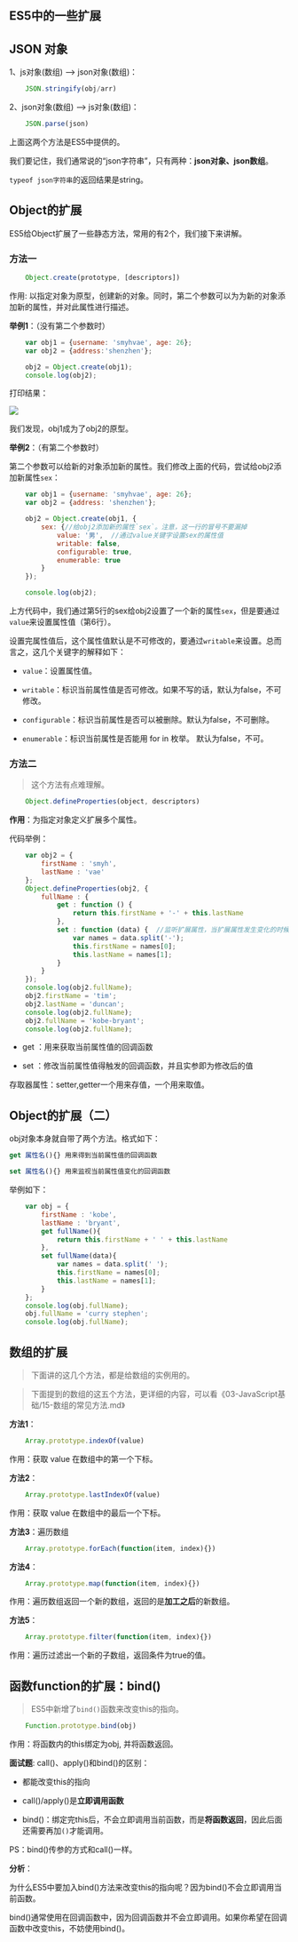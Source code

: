 ## ES5中的一些扩展


## JSON 对象

1、js对象(数组) --> json对象(数组)：

```javascript
	JSON.stringify(obj/arr)
```

2、json对象(数组) --> js对象(数组)：


```javascript
	JSON.parse(json)
```


上面这两个方法是ES5中提供的。

我们要记住，我们通常说的“json字符串”，只有两种：**json对象、json数组**。

`typeof json字符串`的返回结果是string。

## Object的扩展

ES5给Object扩展了一些静态方法，常用的有2个，我们接下来讲解。


### 方法一

```javascript
	Object.create(prototype, [descriptors])
```

作用: 以指定对象为原型，创建新的对象。同时，第二个参数可以为为新的对象添加新的属性，并对此属性进行描述。

**举例1**：（没有第二个参数时）

```javascript
    var obj1 = {username: 'smyhvae', age: 26};
    var obj2 = {address:'shenzhen'};

    obj2 = Object.create(obj1);
    console.log(obj2);
```

打印结果：

![](http://img.smyhvae.com/20180401_2150.png)

我们发现，obj1成为了obj2的原型。

**举例2**：（有第二个参数时）

第二个参数可以给新的对象添加新的属性。我们修改上面的代码，尝试给obj2添加新属性`sex`：

```javascript
    var obj1 = {username: 'smyhvae', age: 26};
    var obj2 = {address: 'shenzhen'};

    obj2 = Object.create(obj1, {
        sex: {//给obj2添加新的属性`sex`。注意，这一行的冒号不要漏掉
            value: '男',  //通过value关键字设置sex的属性值
            writable: false,
            configurable: true,
            enumerable: true
        }
    });

    console.log(obj2);

```

上方代码中，我们通过第5行的sex给obj2设置了一个新的属性`sex`，但是要通过`value`来设置属性值（第6行）。

设置完属性值后，这个属性值默认是不可修改的，要通过`writable`来设置。总而言之，这几个关键字的解释如下：

- `value`：设置属性值。

- `writable`：标识当前属性值是否可修改。如果不写的话，默认为false，不可修改。

- `configurable`：标识当前属性是否可以被删除。默认为false，不可删除。

- `enumerable`：标识当前属性是否能用 for in 枚举。 默认为false，不可。

### 方法二

> 这个方法有点难理解。


```javascript
	Object.defineProperties(object, descriptors)
```

**作用**：为指定对象定义扩展多个属性。

代码举例：


```javascript
    var obj2 = {
        firstName : 'smyh',
        lastName : 'vae'
    };
    Object.defineProperties(obj2, {
        fullName : {
            get : function () {
                return this.firstName + '-' + this.lastName
            },
            set : function (data) {  //监听扩展属性，当扩展属性发生变化的时候自动调用，自动调用后将变化的值作为实参注入到set函数
                var names = data.split('-');
                this.firstName = names[0];
                this.lastName = names[1];
            }
        }
    });
    console.log(obj2.fullName);
    obj2.firstName = 'tim';
    obj2.lastName = 'duncan';
    console.log(obj2.fullName);
    obj2.fullName = 'kobe-bryant';
    console.log(obj2.fullName);
```

- get ：用来获取当前属性值的回调函数

- set ：修改当前属性值得触发的回调函数，并且实参即为修改后的值

存取器属性：setter,getter一个用来存值，一个用来取值。

## Object的扩展（二）

obj对象本身就自带了两个方法。格式如下：


```javascript
get 属性名(){} 用来得到当前属性值的回调函数

set 属性名(){} 用来监视当前属性值变化的回调函数

```

举例如下：



```javascript
    var obj = {
        firstName : 'kobe',
        lastName : 'bryant',
        get fullName(){
            return this.firstName + ' ' + this.lastName
        },
        set fullName(data){
            var names = data.split(' ');
            this.firstName = names[0];
            this.lastName = names[1];
        }
    };
    console.log(obj.fullName);
    obj.fullName = 'curry stephen';
    console.log(obj.fullName);
```


## 数组的扩展

> 下面讲的这几个方法，都是给数组的实例用的。

> 下面提到的数组的这五个方法，更详细的内容，可以看《03-JavaScript基础/15-数组的常见方法.md》

**方法1**：


```javascript
	Array.prototype.indexOf(value)
```

作用：获取 value 在数组中的第一个下标。

**方法2**：


```javascript
	Array.prototype.lastIndexOf(value)
```

作用：获取 value 在数组中的最后一个下标。

**方法3**：遍历数组


```javascript
	Array.prototype.forEach(function(item, index){})
```


**方法4**：

```javascript
	Array.prototype.map(function(item, index){})
```

作用：遍历数组返回一个新的数组，返回的是**加工之后**的新数组。


**方法5**：

```javascript
	Array.prototype.filter(function(item, index){})
```

作用：遍历过滤出一个新的子数组，返回条件为true的值。

## 函数function的扩展：bind()

> ES5中新增了`bind()`函数来改变this的指向。


```javascript
	Function.prototype.bind(obj)
```

作用：将函数内的this绑定为obj, 并将函数返回。

**面试题**: call()、apply()和bind()的区别：

- 都能改变this的指向

- call()/apply()是**立即调用函数**

- bind()：绑定完this后，不会立即调用当前函数，而是**将函数返回**，因此后面还需要再加`()`才能调用。

PS：bind()传参的方式和call()一样。

**分析**：

为什么ES5中要加入bind()方法来改变this的指向呢？因为bind()不会立即调用当前函数。

bind()通常使用在回调函数中，因为回调函数并不会立即调用。如果你希望在回调函数中改变this，不妨使用bind()。

